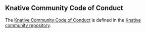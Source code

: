 ## Knative Community Code of Conduct

The [Knative Community Code of Conduct](https://github.com/knative/community/blob/main/CODE-OF-CONDUCT.md) is defined in the [Knative community repository](https://github.com/knative/community).
